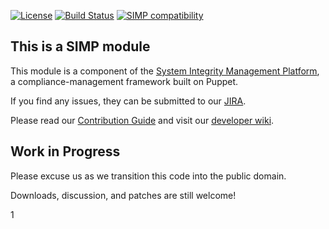 [![License](http://img.shields.io/:license-apache-blue.svg)](http://www.apache.org/licenses/LICENSE-2.0.html) [![Build Status](https://travis-ci.org/simp/pupmod-simp-vsftpd.svg)](https://travis-ci.org/simp/pupmod-simp-vsftpd) [![SIMP compatibility](https://img.shields.io/badge/SIMP%20compatibility-4.2.*%2F5.1.*-orange.svg)](https://img.shields.io/badge/SIMP%20compatibility-4.2.*%2F5.1.*-orange.svg)

## This is a SIMP module
This module is a component of the [System Integrity Management Platform](https://github.com/NationalSecurityAgency/SIMP), a compliance-management framework built on Puppet.

If you find any issues, they can be submitted to our [JIRA](https://simp-project.atlassian.net/).

Please read our [Contribution Guide](https://simp-project.atlassian.net/wiki/display/SD/Contributing+to+SIMP) and visit our [developer wiki](https://simp-project.atlassian.net/wiki/display/SD/SIMP+Development+Home).

## Work in Progress

Please excuse us as we transition this code into the public domain.

Downloads, discussion, and patches are still welcome!

1
